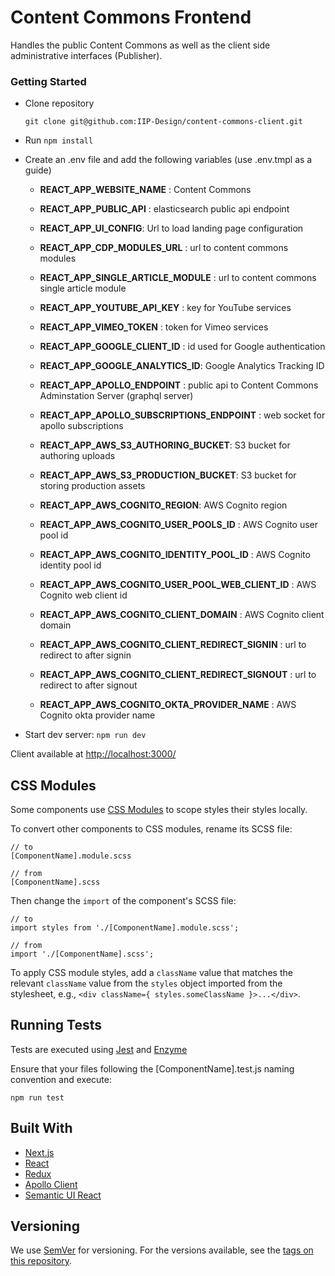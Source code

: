 # Content Commons Frontend

Handles the public Content Commons as well as the client side administrative interfaces (Publisher).

### Getting Started

- Clone repository

  ```
  git clone git@github.com:IIP-Design/content-commons-client.git
  ```

- Run `npm install`
- Create an .env file and add the following variables (use .env.tmpl as a guide)

  - **REACT_APP_WEBSITE_NAME** : Content Commons
  - **REACT_APP_PUBLIC_API** : elasticsearch public api endpoint
  - **REACT_APP_UI_CONFIG**: Url to load landing page configuration
 
  - **REACT_APP_CDP_MODULES_URL** : url to content commons modules
  - **REACT_APP_SINGLE_ARTICLE_MODULE** : url to content commons single article module

  - **REACT_APP_YOUTUBE_API_KEY** : key for YouTube services
  - **REACT_APP_VIMEO_TOKEN** : token for Vimeo services
  
  - **REACT_APP_GOOGLE_CLIENT_ID** : id used for Google authentication
  - **REACT_APP_GOOGLE_ANALYTICS_ID**: Google Analytics Tracking ID

  - **REACT_APP_APOLLO_ENDPOINT** : public api to Content Commons Adminstation Server (graphql server)
  - **REACT_APP_APOLLO_SUBSCRIPTIONS_ENDPOINT** : web socket for apollo subscriptions
    
  - **REACT_APP_AWS_S3_AUTHORING_BUCKET**: S3 bucket for authoring uploads
  - **REACT_APP_AWS_S3_PRODUCTION_BUCKET**: S3 bucket for storing production assets
   
  - **REACT_APP_AWS_COGNITO_REGION**: AWS Cognito region
  - **REACT_APP_AWS_COGNITO_USER_POOLS_ID** :  AWS Cognito user pool id
  - **REACT_APP_AWS_COGNITO_IDENTITY_POOL_ID** : AWS Cognito identity pool id
  - **REACT_APP_AWS_COGNITO_USER_POOL_WEB_CLIENT_ID** : AWS Cognito web client id
  - **REACT_APP_AWS_COGNITO_CLIENT_DOMAIN** :  AWS Cognito client domain
  - **REACT_APP_AWS_COGNITO_CLIENT_REDIRECT_SIGNIN** : url to redirect to after signin
  - **REACT_APP_AWS_COGNITO_CLIENT_REDIRECT_SIGNOUT** : url to redirect to after signout
  - **REACT_APP_AWS_COGNITO_OKTA_PROVIDER_NAME** : AWS Cognito okta provider name

- Start dev server: `npm run dev`

Client available at [http://localhost:3000/](http://localhost:3000/)

## CSS Modules

Some components use [CSS Modules](https://github.com/css-modules/css-modules) to scope styles their styles locally.

To convert other components to CSS modules, rename its SCSS file:

```
// to
[ComponentName].module.scss
 
// from
[ComponentName].scss
```

Then change the `import` of the component's SCSS file:

```
// to
import styles from './[ComponentName].module.scss';

// from
import './[ComponentName].scss';
```

To apply CSS module styles, add a `className` value that matches the relevant `className` value from the `styles` object imported from the stylesheet, e.g., `<div className={ styles.someClassName }>...</div>`.

## Running Tests

Tests are executed using [Jest](https://jestjs.io/en/) and [Enzyme](https://airbnb.io/enzyme/)

Ensure that your files following the [ComponentName].test.js naming convention and execute:

```
npm run test
```

## Built With

- [Next.js](https://nextjs.org/)
- [React](https://reactjs.org/)
- [Redux](https://redux.js.org/)
- [Apollo Client](https://www.apollographql.com/docs/react/)
- [Semantic UI React](https://react.semantic-ui.com/)

## Versioning

We use [SemVer](http://semver.org/) for versioning. For the versions available, see the [tags on this repository](https://github.com/IIP-Design/content-commons-client/tags).

